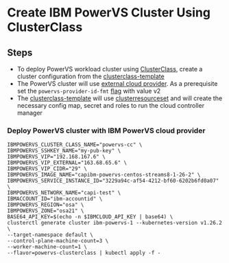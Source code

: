 # Create IBM PowerVS Cluster Using ClusterClass
## Steps

- To deploy PowerVS workload cluster using [ClusterClass](https://cluster-api.sigs.k8s.io/tasks/experimental-features/cluster-class/index.html), create a cluster configuration from the [clusterclass-template](https://github.com/kubernetes-sigs/cluster-api-provider-ibmcloud/blob/main/templates/cluster-template-simple-powervs-clusterclass.yaml)
- The PowerVS cluster will use [external cloud provider](https://kubernetes.io/docs/concepts/architecture/cloud-controller/). As a prerequisite set the `powervs-provider-id-fmt` [flag](https://github.com/kubernetes-sigs/cluster-api-provider-ibmcloud/blob/64c9e1d17f1733c721f45a559edba3f4b712bcb0/main.go#L220) with value v2
- The [clusterclass-template](https://github.com/kubernetes-sigs/cluster-api-provider-ibmcloud/blob/main/templates/cluster-template-simple-powervs-clusterclass.yaml) will use [clusterresourceset](https://cluster-api.sigs.k8s.io/tasks/experimental-features/cluster-resource-set.html) and will create the necessary config map, secret and roles to run the cloud controller manager

### Deploy PowerVS cluster with IBM PowerVS cloud provider

  ```
  IBMPOWERVS_CLUSTER_CLASS_NAME="powervs-cc" \
  IBMPOWERVS_SSHKEY_NAME="my-pub-key" \
  IBMPOWERVS_VIP="192.168.167.6" \
  IBMPOWERVS_VIP_EXTERNAL="163.68.65.6" \
  IBMPOWERVS_VIP_CIDR="29" \
  IBMPOWERVS_IMAGE_NAME="capibm-powervs-centos-streams8-1-26-2" \
  IBMPOWERVS_SERVICE_INSTANCE_ID="3229a94c-af54-4212-bf60-6202b6fd0a07" \
  IBMPOWERVS_NETWORK_NAME="capi-test" \
  IBMACCOUNT_ID="ibm-accountid" \
  IBMPOWERVS_REGION="osa" \
  IBMPOWERVS_ZONE="osa21" \
  BASE64_API_KEY=$(echo -n $IBMCLOUD_API_KEY | base64) \
  clusterctl generate cluster ibm-powervs-1 --kubernetes-version v1.26.2 \
  --target-namespace default \
  --control-plane-machine-count=3 \
  --worker-machine-count=1 \
  --flavor=powervs-clusterclass | kubectl apply -f -
  ```